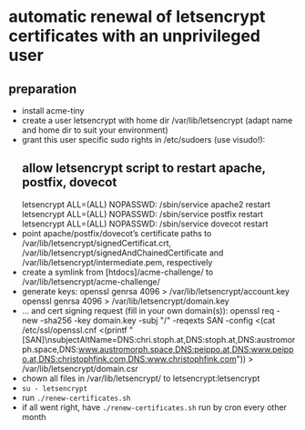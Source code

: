 automatic renewal of letsencrypt certificates with an unprivileged user
==============

preparation
-----------

* install acme-tiny
* create a user letsencrypt with home dir /var/lib/letsencrypt (adapt name and home dir to suit your environment)
* grant this user specific sudo rights in /etc/sudoers (use visudo!):
	## allow letsencrypt script to restart apache, postfix, dovecot
	letsencrypt ALL=(ALL) NOPASSWD: /sbin/service apache2 restart
	letsencrypt ALL=(ALL) NOPASSWD: /sbin/service postfix restart
	letsencrypt ALL=(ALL) NOPASSWD: /sbin/service dovecot restart
* point apache/postfix/dovecot’s certificate paths to /var/lib/letsencrypt/signedCertificat.crt, /var/lib/letsencrypt/signedAndChainedCertificate and /var/lib/letsencrypt/intermediate.pem, respectively
* create a symlink from [htdocs]/acme-challenge/ to /var/lib/letsencrypt/acme-challenge/
* generate keys:
	openssl genrsa 4096 > /var/lib/letsencrypt/account.key
	openssl genrsa 4096 > /var/lib/letsencrypt/domain.key
* … and cert signing request (fill in your own domain(s)):
	openssl req -new -sha256 -key domain.key -subj "/" -reqexts SAN -config <(cat /etc/ssl/openssl.cnf <(printf "[SAN]\nsubjectAltName=DNS:chri.stoph.at,DNS:stoph.at,DNS:austromorph.space,DNS:www.austromorph.space,DNS:peippo.at,DNS:www.peippo.at,DNS:christophfink.com,DNS:www.christophfink.com")) > /var/lib/letsencrypt/domain.csr
* chown all files in /var/lib/letsencrypt/ to letsencrypt:letsencrypt
* `su - letsencrypt`
* run `./renew-certificates.sh`
* if all went right, have `./renew-certificates.sh` run by cron every other month



